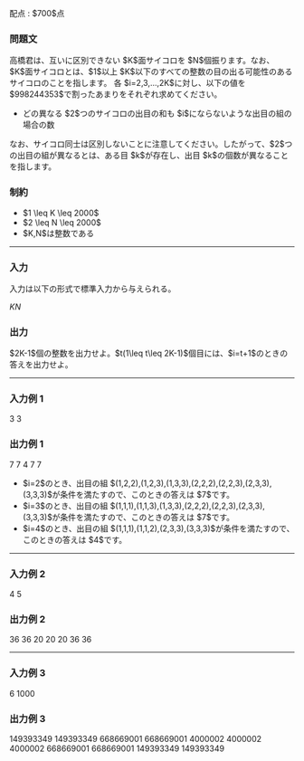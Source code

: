 
<div>

<span>

<span>

<p>
配点 : $700$点
</p>

<div>

<section>

### **問題文**

<p>
高橋君は、互いに区別できない $K$面サイコロを $N$個振ります。なお、$K$面サイコロとは、$1$以上 $K$以下のすべての整数の目の出る可能性のあるサイコロのことを指します。
各 $i=2,3,...,2K$に対し、以下の値を $998244353$で割ったあまりをそれぞれ求めてください。
</p>

<ul>

<li>
どの異なる $2$つのサイコロの出目の和も $i$にならないような出目の組の場合の数
</li>

</ul>

<p>
なお、サイコロ同士は区別しないことに注意してください。したがって、$2$つの出目の組が異なるとは、ある目 $k$が存在し、出目 $k$の個数が異なることを指します。
</p>

</section>

</div>

<div>

<section>

### **制約**

<ul>

<li>
$1 \leq K \leq 2000$
</li>

<li>
$2 \leq N \leq 2000$
</li>

<li>
$K,N$は整数である
</li>

</ul>

</section>

</div>

---

<div>

<div>

<section>

### **入力**

<p>
入力は以下の形式で標準入力から与えられる。
</p>

<div>

$K$$N$
</div>

</section>

</div>

<div>

<section>

### **出力**

<p>
$2K-1$個の整数を出力せよ。$t(1\leq t\leq 2K-1)$個目には、$i=t+1$のときの答えを出力せよ。
</p>

</section>

</div>

</div>

---

<div>

<section>

### **入力例 1**

<div>

3 3

</div>

</section>

</div>

<div>

<section>

### **出力例 1**

<div>

7
7
4
7
7

</div>

<ul>

<li>
$i=2$のとき、出目の組 $(1,2,2),(1,2,3),(1,3,3),(2,2,2),(2,2,3),(2,3,3),(3,3,3)$が条件を満たすので、このときの答えは $7$です。
</li>

<li>
$i=3$のとき、出目の組 $(1,1,1),(1,1,3),(1,3,3),(2,2,2),(2,2,3),(2,3,3),(3,3,3)$が条件を満たすので、このときの答えは $7$です。
</li>

<li>
$i=4$のとき、出目の組 $(1,1,1),(1,1,2),(2,3,3),(3,3,3)$が条件を満たすので、このときの答えは $4$です。
</li>

</ul>

</section>

</div>

---

<div>

<section>

### **入力例 2**

<div>

4 5

</div>

</section>

</div>

<div>

<section>

### **出力例 2**

<div>

36
36
20
20
20
36
36

</div>

</section>

</div>

---

<div>

<section>

### **入力例 3**

<div>

6 1000

</div>

</section>

</div>

<div>

<section>

### **出力例 3**

<div>

149393349
149393349
668669001
668669001
4000002
4000002
4000002
668669001
668669001
149393349
149393349

</div>

</section>

</div>

</span>

</span>

</div>
